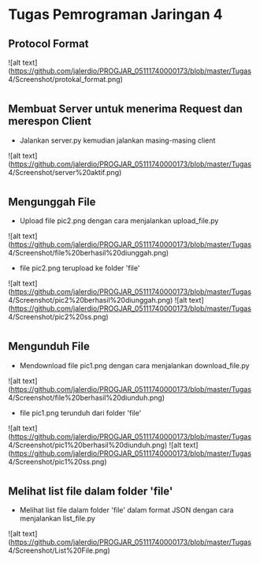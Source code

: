 # Tugas Pemrograman Jaringan 4
## Protocol Format

![alt text](https://github.com/jalerdio/PROGJAR_05111740000173/blob/master/Tugas 4/Screenshot/protokal_format.png)
#
## Membuat Server untuk menerima Request dan merespon Client 
* Jalankan server.py kemudian jalankan masing-masing client

![alt text](https://github.com/jalerdio/PROGJAR_05111740000173/blob/master/Tugas 4/Screenshot/server%20aktif.png)
#
## Mengunggah File

* Upload file pic2.png dengan cara menjalankan upload_file.py

![alt text](https://github.com/jalerdio/PROGJAR_05111740000173/blob/master/Tugas 4/Screenshot/file%20berhasil%20diunggah.png)

* file pic2.png terupload ke folder 'file'

![alt text](https://github.com/jalerdio/PROGJAR_05111740000173/blob/master/Tugas 4/Screenshot/pic2%20berhasil%20diunggah.png)
![alt text](https://github.com/jalerdio/PROGJAR_05111740000173/blob/master/Tugas 4/Screenshot/pic2%20ss.png)
#
## Mengunduh File
* Mendownload file pic1.png dengan cara menjalankan download_file.py

![alt text](https://github.com/jalerdio/PROGJAR_05111740000173/blob/master/Tugas 4/Screenshot/file%20berhasil%20diunduh.png)

* file pic1.png terunduh dari folder 'file'

![alt text](https://github.com/jalerdio/PROGJAR_05111740000173/blob/master/Tugas 4/Screenshot/pic1%20berhasil%20diunduh.png)
![alt text](https://github.com/jalerdio/PROGJAR_05111740000173/blob/master/Tugas 4/Screenshot/pic1%20ss.png)
#
## Melihat list file dalam folder 'file'
* Melihat list file dalam folder 'file' dalam format JSON dengan cara menjalankan list_file.py

![alt text](https://github.com/jalerdio/PROGJAR_05111740000173/blob/master/Tugas 4/Screenshot/List%20File.png)

